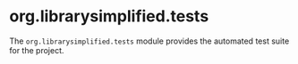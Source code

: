 org.librarysimplified.tests
===

The `org.librarysimplified.tests` module provides the automated test
suite for the project.
